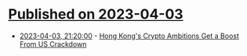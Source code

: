 # [Published on 2023-04-03](index.md)

* [2023-04-03, 21:20:00](https://slashdot.org/story/23/04/03/2036249/hong-kongs-crypto-ambitions-get-a-boost-from-us-crackdown?utm_source=rss1.0mainlinkanon&utm_medium=feed) - [Hong Kong's Crypto Ambitions Get a Boost From US Crackdown](https://slashdot.org/story/23/04/03/2036249/hong-kongs-crypto-ambitions-get-a-boost-from-us-crackdown?utm_source=rss1.0mainlinkanon&utm_medium=feed)
